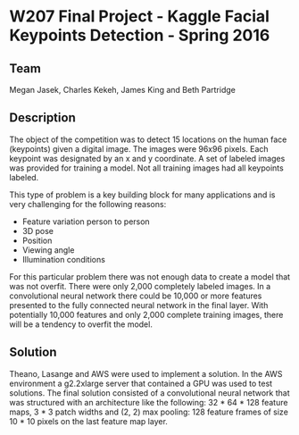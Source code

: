 # W207 Final Project - Kaggle Facial Keypoints Detection - Spring 2016

## Team
Megan Jasek, Charles Kekeh, James King and Beth Partridge

## Description
The object of the competition was to detect 15 locations on the human face (keypoints) given a digital image.  The images were 96x96 pixels.  Each keypoint was designated by an x and y coordinate.  A set of labeled images was provided for training a model.  Not all training images had all keypoints labeled.

This type of problem is a key building block for many applications and is very challenging for the following reasons:
* Feature variation person to person
* 3D pose
* Position
* Viewing angle
* Illumination conditions

For this particular problem there was not enough data to create a model that was not overfit.  There were only 2,000 completely labeled images.  In a convolutional neural network there could be 10,000 or more features presented to the fully connected neural network in the final layer.  With potentially 10,000 features and only 2,000 complete training images, there will be a tendency to overfit the model.

## Solution
Theano, Lasange and AWS were used to implement a solution.  In the AWS environment a g2.2xlarge server that contained a GPU was used to test solutions.  The final solution consisted of a convolutional neural network that was structured with an architecture like the following:  32 * 64 * 128 feature maps, 3 * 3 patch widths and (2, 2) max pooling: 128 feature frames of size 10 *
10 pixels on the last feature map layer.
